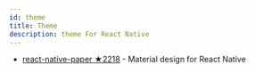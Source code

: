 ```yaml
---
id: theme
title: Theme
description: theme For React Native
---
```


- [react-native-paper ★2218](https://github.com/callstack/react-native-paper) - Material design for React Native